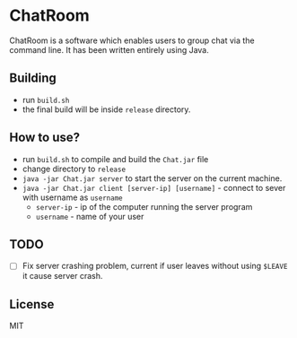 # ChatRoom

ChatRoom is a software which enables users to group chat via the command line.
It has been written entirely using Java.

## Building

- run `build.sh`
- the final build will be inside `release` directory.

## How to use?

- run `build.sh` to compile and build the `Chat.jar` file
- change directory to `release`
- `java -jar Chat.jar server` to start the server on the current machine.
- `java -jar Chat.jar client [server-ip] [username]` - connect to sever with username as `username`
  - `server-ip` - ip of the computer running the server program
  - `username` - name of your user

## TODO

- [ ] Fix server crashing problem, current if user leaves without using `$LEAVE` it cause server crash.

## License

MIT